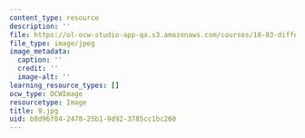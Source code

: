 ```yaml
---
content_type: resource
description: ''
file: https://ol-ocw-studio-app-qa.s3.amazonaws.com/courses/18-03-differential-equations-spring-2010/b8d96f04247825b19d923785cc1bc260_9.jpg
file_type: image/jpeg
image_metadata:
  caption: ''
  credit: ''
  image-alt: ''
learning_resource_types: []
ocw_type: OCWImage
resourcetype: Image
title: 9.jpg
uid: b8d96f04-2478-25b1-9d92-3785cc1bc260
---
```


